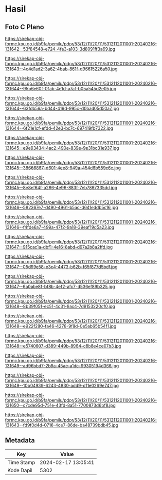 # Hasil

## Foto C Plano

https://sirekap-obj-formc.kpu.go.id/b9fa/pemilu/pdpr/53/12/11/20/11/5312112011001-20240216-131642--53f84548-e724-4fa3-a103-3d8091ff3a69.jpg

https://sirekap-obj-formc.kpu.go.id/b9fa/pemilu/pdpr/53/12/11/20/11/5312112011001-20240216-131643--4c4d1ad2-3a62-4bab-861f-d96615226a50.jpg

https://sirekap-obj-formc.kpu.go.id/b9fa/pemilu/pdpr/53/12/11/20/11/5312112011001-20240216-131644--95b6e60f-01ab-4e1d-a7af-b05a545d2e05.jpg

https://sirekap-obj-formc.kpu.go.id/b9fa/pemilu/pdpr/53/12/11/20/11/5312112011001-20240216-131644--63fdb56a-bd44-419d-995c-d0bad05d50a7.jpg

https://sirekap-obj-formc.kpu.go.id/b9fa/pemilu/pdpr/53/12/11/20/11/5312112011001-20240216-131644--6f21e1cf-efdd-42e3-bc7c-697419fb7322.jpg

https://sirekap-obj-formc.kpu.go.id/b9fa/pemilu/pdpr/53/12/11/20/11/5312112011001-20240216-131645--e9e93434-4ac2-490e-839e-9e31bc31e937.jpg

https://sirekap-obj-formc.kpu.go.id/b9fa/pemilu/pdpr/53/12/11/20/11/5312112011001-20240216-131645--38666867-d601-4ee8-949a-454d6b559c6c.jpg

https://sirekap-obj-formc.kpu.go.id/b9fa/pemilu/pdpr/53/12/11/20/11/5312112011001-20240216-131645--8e8ef64f-a286-4e96-883f-7eb7867335dd.jpg

https://sirekap-obj-formc.kpu.go.id/b9fa/pemilu/pdpr/53/12/11/20/11/5312112011001-20240216-131646--582367e7-d490-4961-b5ac-d641eddb5c16.jpg

https://sirekap-obj-formc.kpu.go.id/b9fa/pemilu/pdpr/53/12/11/20/11/5312112011001-20240216-131646--f4fde6a7-499a-47f2-9a18-39eaf19d5a23.jpg

https://sirekap-obj-formc.kpu.go.id/b9fa/pemilu/pdpr/53/12/11/20/11/5312112011001-20240216-131647--915cac1a-dbf1-4e16-8abd-d97a2b8a2ffd.jpg

https://sirekap-obj-formc.kpu.go.id/b9fa/pemilu/pdpr/53/12/11/20/11/5312112011001-20240216-131647--05d99e58-e3c4-4473-b62b-f65f877d5bdf.jpg

https://sirekap-obj-formc.kpu.go.id/b9fa/pemilu/pdpr/53/12/11/20/11/5312112011001-20240216-131647--6a0abe8f-bf8b-4ef2-afc7-d536ef89b325.jpg

https://sirekap-obj-formc.kpu.go.id/b9fa/pemilu/pdpr/53/12/11/20/11/5312112011001-20240216-131648--8b39f051-ec51-4c31-9ac4-7d9153220cf0.jpg

https://sirekap-obj-formc.kpu.go.id/b9fa/pemilu/pdpr/53/12/11/20/11/5312112011001-20240216-131648--e922f280-fa46-4278-9f8d-0e5ab65b54f1.jpg

https://sirekap-obj-formc.kpu.go.id/b9fa/pemilu/pdpr/53/12/11/20/11/5312112011001-20240216-131648--e5740607-d389-449b-8964-c8b8e4ce07b3.jpg

https://sirekap-obj-formc.kpu.go.id/b9fa/pemilu/pdpr/53/12/11/20/11/5312112011001-20240216-131649--ad96bbd7-2b9a-45ae-a1dc-99305194d366.jpg

https://sirekap-obj-formc.kpu.go.id/b9fa/pemilu/pdpr/53/12/11/20/11/5312112011001-20240216-131649--10b04939-6243-4830-add9-d11e0269e747.jpg

https://sirekap-obj-formc.kpu.go.id/b9fa/pemilu/pdpr/53/12/11/20/11/5312112011001-20240216-131650--c7cde95d-751e-43fd-8a51-7700873d6bf8.jpg

https://sirekap-obj-formc.kpu.go.id/b9fa/pemilu/pdpr/53/12/11/20/11/5312112011001-20240216-131643--fd9f0d4d-0716-4ce7-86de-ba48739bdb45.jpg


## Metadata

| Key        | Value               |
| ---------- | ------------------- |
| Time Stamp | 2024-02-17 13:05:41 |
| Kode Dapil | 5302                |



